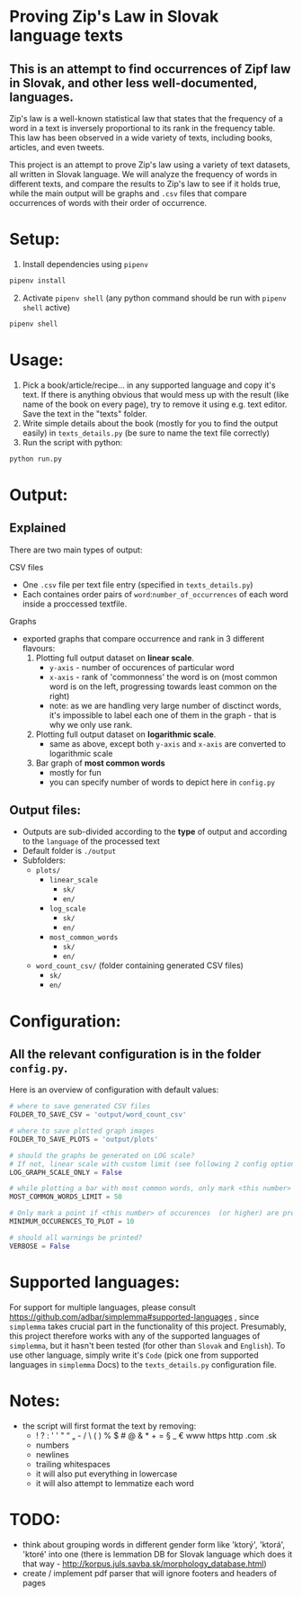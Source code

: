 # Proving Zip's Law in Slovak language texts
## This is an attempt to find occurrences of Zipf law in Slovak, and other less well-documented, languages.

Zip's law is a well-known statistical law that states that the frequency of a word in a text is inversely proportional to its rank in the frequency table. This law has been observed in a wide variety of texts, including books, articles, and even tweets.

This project is an attempt to prove Zip's law using a variety of text datasets, all written in Slovak language. We will analyze the frequency of words in different texts, and compare the results to Zip's law to see if it holds true, while the main output will be graphs and `.csv` files that compare occurrences of words with their order of occurrence.

# 
# Setup:
1. Install dependencies using `pipenv`
```bash
pipenv install
```
2. Activate `pipenv shell` (any python command should be run with `pipenv shell` active)
```bash
pipenv shell
```

# Usage:
1. Pick a book/article/recipe... in any supported language and copy it's text. If there is anything obvious that would mess up with the result (like name of the book on every page), try to remove it using e.g. text editor. Save the text in the "texts" folder.
2. Write simple details about the book (mostly for you to find the output easily) in `texts_details.py` (be sure to name the text file correctly)
3. Run the script with python:
```bash
python run.py
```
# Output:
## Explained
There are two main types of output:

CSV files
- One `.csv` file per text file entry (specified in `texts_details.py`)
- Each containes order pairs of `word`:`number_of_occurrences` of each word inside a proccessed textfile.

Graphs
- exported graphs that compare occurrence and rank in 3 different flavours:
    1. Plotting full output dataset on **linear scale**.
        - `y-axis` - number of occurences of particular word
        - `x-axis` - rank of 'commonness' the word is on (most common word is on the left, progressing towards least common on the right)
        - note: as we are handling very large number of disctinct words, it's impossible to label each one of them in the graph - that is why we only use rank.
    2. Plotting full output dataset on **logarithmic scale**.
        - same as above, except both `y-axis` and `x-axis` are converted to logarithmic scale
    3. Bar graph of **most common words**
        - mostly for fun
        - you can specify number of words to depict here in `config.py`

## Output files:
- Outputs are sub-divided according to the **type** of output and according to the `language` of the processed text
- Default folder is `./output`
- Subfolders:
    - `plots/`
        - `linear_scale`
            - `sk/`
            - `en/`
        - `log_scale`
            - `sk/`
            - `en/`
        - `most_common_words`
            - `sk/`
            - `en/`
    - `word_count_csv/` (folder containing generated CSV files)
        - `sk/`
        - `en/`

# Configuration:
## All the relevant configuration is in the folder `config.py`.
Here is an overview of configuration with default values:
```python
# where to save generated CSV files
FOLDER_TO_SAVE_CSV = 'output/word_count_csv'
```
```python
# where to save plotted graph images
FOLDER_TO_SAVE_PLOTS = 'output/plots'
```
```python
# should the graphs be generated on LOG scale?
# If not, linear scale with custom limit (see following 2 config options below) is used
LOG_GRAPH_SCALE_ONLY = False
```
```python
# while plotting a bar with most common words, only mark <this number> of highest ranking words (prevents cluttering the graph)
MOST_COMMON_WORDS_LIMIT = 50
```
```python
# Only mark a point if <this number> of occurences  (or higher) are present (prevents cluttering the graph)
MINIMUM_OCCURENCES_TO_PLOT = 10
```
```python
# should all warnings be printed?
VERBOSE = False
```

# Supported languages:
For support for multiple languages, please consult https://github.com/adbar/simplemma#supported-languages , since `simplemma` takes crucial part in the functionality of this project.
Presumably, this project therefore works with any of the supported languages of `simplemma`, but it hasn't been tested (for other than `Slovak` and `English`).
To use other language, simply write it's `Code` (pick one from supported languages in `simplemma` Docs) to the `texts_details.py` configuration file.

# Notes:
- the script will first format the text by removing:
    - ! ? : ' ' " “ „  - / \ ( ) % $ # @ & * + = § _ € www https http .com .sk
    - numbers
    - newlines
    - trailing whitespaces
    - it will also put everything in lowercase
    - it will also attempt to lemmatize each word

# TODO:
- think about grouping words in different gender form like 'ktorý', 'ktorá', 'ktoré' into one (there is lemmation DB for Slovak language which does it that way - http://korpus.juls.savba.sk/morphology_database.html)
- create / implement pdf parser that will ignore footers and headers of pages

